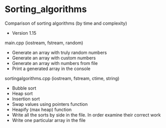 # Sorting_algorithms
Comparison of sorting algorithms (by time and complexity) 

* Version 1.15

main.cpp (iostream, fstream, random)
- Generate an array with truly random numbers
- Generate an array with custom numbers
- Generate an array with numbers from file
- Print a generated array in the console


sortingalgorithms.cpp (iostream, fstream, ctime, string)
- Bubble sort
- Heap sort
- Insertion sort
- Swap values using pointers function
- Heapify (max heap) function
- Write all the sorts by side in the file. In order examine their correct work
- Write one particular array in the file
